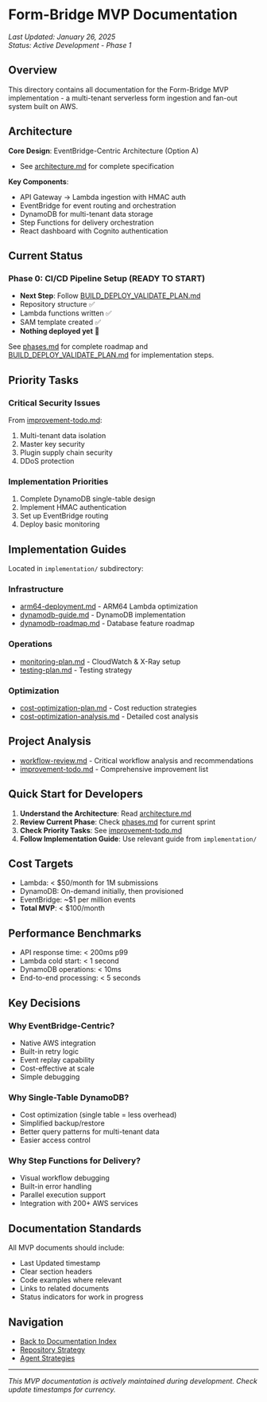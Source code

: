 # Form-Bridge MVP Documentation

*Last Updated: January 26, 2025*  
*Status: Active Development - Phase 1*

## Overview

This directory contains all documentation for the Form-Bridge MVP implementation - a multi-tenant serverless form ingestion and fan-out system built on AWS.

## Architecture

**Core Design**: EventBridge-Centric Architecture (Option A)
- See [architecture.md](architecture.md) for complete specification

**Key Components**:
- API Gateway → Lambda ingestion with HMAC auth
- EventBridge for event routing and orchestration
- DynamoDB for multi-tenant data storage
- Step Functions for delivery orchestration
- React dashboard with Cognito authentication

## Current Status

### Phase 0: CI/CD Pipeline Setup (READY TO START)
- **Next Step**: Follow [BUILD_DEPLOY_VALIDATE_PLAN.md](BUILD_DEPLOY_VALIDATE_PLAN.md)
- Repository structure ✅
- Lambda functions written ✅
- SAM template created ✅
- **Nothing deployed yet** 🔴

See [phases.md](phases.md) for complete roadmap and [BUILD_DEPLOY_VALIDATE_PLAN.md](BUILD_DEPLOY_VALIDATE_PLAN.md) for implementation steps.

## Priority Tasks

### Critical Security Issues
From [improvement-todo.md](improvement-todo.md):
1. Multi-tenant data isolation
2. Master key security
3. Plugin supply chain security
4. DDoS protection

### Implementation Priorities
1. Complete DynamoDB single-table design
2. Implement HMAC authentication
3. Set up EventBridge routing
4. Deploy basic monitoring

## Implementation Guides

Located in `implementation/` subdirectory:

### Infrastructure
- [arm64-deployment.md](implementation/arm64-deployment.md) - ARM64 Lambda optimization
- [dynamodb-guide.md](implementation/dynamodb-guide.md) - DynamoDB implementation
- [dynamodb-roadmap.md](implementation/dynamodb-roadmap.md) - Database feature roadmap

### Operations
- [monitoring-plan.md](implementation/monitoring-plan.md) - CloudWatch & X-Ray setup
- [testing-plan.md](implementation/testing-plan.md) - Testing strategy

### Optimization
- [cost-optimization-plan.md](implementation/cost-optimization-plan.md) - Cost reduction strategies
- [cost-optimization-analysis.md](implementation/cost-optimization-analysis.md) - Detailed cost analysis

## Project Analysis

- [workflow-review.md](workflow-review.md) - Critical workflow analysis and recommendations
- [improvement-todo.md](improvement-todo.md) - Comprehensive improvement list

## Quick Start for Developers

1. **Understand the Architecture**: Read [architecture.md](architecture.md)
2. **Review Current Phase**: Check [phases.md](phases.md) for current sprint
3. **Check Priority Tasks**: See [improvement-todo.md](improvement-todo.md)
4. **Follow Implementation Guide**: Use relevant guide from `implementation/`

## Cost Targets

- Lambda: < $50/month for 1M submissions
- DynamoDB: On-demand initially, then provisioned
- EventBridge: ~$1 per million events
- **Total MVP**: < $100/month

## Performance Benchmarks

- API response time: < 200ms p99
- Lambda cold start: < 1 second
- DynamoDB operations: < 10ms
- End-to-end processing: < 5 seconds

## Key Decisions

### Why EventBridge-Centric?
- Native AWS integration
- Built-in retry logic
- Event replay capability
- Cost-effective at scale
- Simple debugging

### Why Single-Table DynamoDB?
- Cost optimization (single table = less overhead)
- Simplified backup/restore
- Better query patterns for multi-tenant data
- Easier access control

### Why Step Functions for Delivery?
- Visual workflow debugging
- Built-in error handling
- Parallel execution support
- Integration with 200+ AWS services

## Documentation Standards

All MVP documents should include:
- Last Updated timestamp
- Clear section headers
- Code examples where relevant
- Links to related documents
- Status indicators for work in progress

## Navigation

- [Back to Documentation Index](../README.md)
- [Repository Strategy](../strategies/repo_strategy.md)
- [Agent Strategies](../strategies/)

---
*This MVP documentation is actively maintained during development. Check update timestamps for currency.*